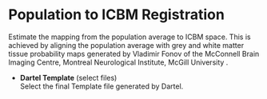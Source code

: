 # Population to ICBM Registration  
Estimate the mapping from the population average to ICBM space.  This is achieved by aligning the population average with grey and white matter tissue probability maps generated by Vladimir Fonov of the McConnell Brain Imaging Centre, Montreal Neurological Institute, McGill University .  

* **Dartel Template** (select files)  
Select the final Template file generated by Dartel.  
